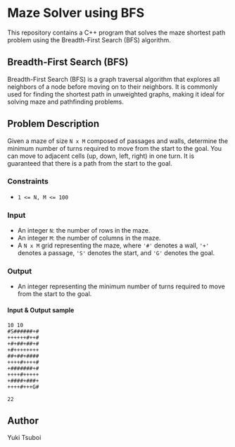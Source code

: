 # Maze Solver using BFS
This repository contains a C++ program that solves the maze shortest path problem using the Breadth-First Search (BFS) algorithm.

## Breadth-First Search (BFS)
Breadth-First Search (BFS) is a graph traversal algorithm that explores all neighbors of a node before moving on to their neighbors. It is commonly used for finding the shortest path in unweighted graphs, making it ideal for solving maze and pathfinding problems.

## Problem Description
Given a maze of size `N x M` composed of passages and walls, determine the minimum number of turns required to move from the start to the goal. You can move to adjacent cells (up, down, left, right) in one turn. It is guaranteed that there is a path from the start to the goal.

### Constraints
- `1 <= N, M <= 100`

### Input
- An integer `N`: the number of rows in the maze.
- An integer `M`: the number of columns in the maze.
- A `N x M` grid representing the maze, where `'#'` denotes a wall, `'+'` denotes a passage, `'S'` denotes the start, and `'G'` denotes the goal.

### Output
- An integer representing the minimum number of turns required to move from the start to the goal.

#### Input & Output sample
```
10 10
#S######+#
++++++#++#
+#+##+##+#
+#++++++++
##+##+####
++++#++++#
+#######+#
++++#+++++
+####+###+
++++#+++G#

22
```

## Author
Yuki Tsuboi